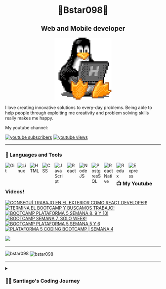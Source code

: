 
   <h1 align="center">  💫Bstar098💫 </h1>


   <h2 align="center"> Web and Mobile developer </h2>



   <p align="center">
   <img  src="https://github.com/BStar098/softwareDevelopmentGif/blob/main/linux-computer.gif"/>
   </p>

I love creating innovative solutions to every-day problems. Being able to help people through exploiting me creativity and problem solving skills really makes me happy.

My youtube channel:
   <p align="left">
      <a href="https://www.youtube.com/@SantiLucero098?sub_confirmation=1">
         <img alt="youtube subscribers" title="Subscribe to my YouTube channel" src="https://custom-icon-badges.demolab.com/youtube/channel/subscribers/UC_FxWcnR2rCOpJOcv9Cbkgw?color=%23E05D44&label=SUBSCRIBE&logo=video&logoColor=white&style=for-the-badge&labelColor=CE4630](https://custom-icon-badges.demolab.com/badge/-Subscribe-red?style=for-the-badge&logo=video&logoColor=white"/></a> 
      <a href="https://www.youtube.com/@SantiLucero098">
         <img alt="youtube views" title="YouTube views" src="https://custom-icon-badges.demolab.com/youtube/channel/views/UC_FxWcnR2rCOpJOcv9Cbkgw?color=%23E1AD0E&logo=eye&logoColor=white&style=for-the-badge&labelColor=C79600"/></a> 
   </p>

---

### 🧰 Languages and Tools


<img align="left" alt="Git" width="30px" style="padding-right:10px;" src="https://cdn.jsdelivr.net/gh/devicons/devicon/icons/git/git-original.svg" />
<img align="left" alt="Linux" width="30px" style="padding-right:10px;" src="https://cdn.jsdelivr.net/gh/devicons/devicon/icons/linux/linux-original.svg" />
<img align="left" alt="HTML" width="30px" style="padding-right:10px;" src="https://cdn.jsdelivr.net/gh/devicons/devicon/icons/html5/html5-plain.svg" />
<img align="left" alt="CSS" width="30px" style="padding-right:10px;" src="https://cdn.jsdelivr.net/gh/devicons/devicon/icons/css3/css3-plain.svg" />
<img align="left" alt="JavaScript" width="30px" style="padding-right:10px;" src="https://cdn.jsdelivr.net/gh/devicons/devicon/icons/javascript/javascript-plain.svg" />
<img align="left" alt="React" width="30px" style="padding-right:10px;" src="https://cdn.jsdelivr.net/gh/devicons/devicon/icons/react/react-original.svg" />
<img align="left" alt="NodeJS" width="30px" style="padding-right:10px;" src="https://cdn.jsdelivr.net/gh/devicons/devicon/icons/nodejs/nodejs-original.svg" />
<img align="left" alt="PostgresSQL" width="30px" style="padding-right:10px;" src="https://cdn.jsdelivr.net/gh/devicons/devicon/icons/postgresql/postgresql-original.svg" />
<img align="left" alt="ReactNative" width="30px" style="padding-right:10px;" src="https://cdn.jsdelivr.net/gh/devicons/devicon/icons/react/react-original.svg" />
<img align="left" alt="Redux" width="30px" style="padding-right:10px;" src="https://cdn.jsdelivr.net/gh/devicons/devicon/icons/redux/redux-original.svg" />
<img align="left" alt="Express" width="30px" style="padding-right:10px;" src="https://cdn.jsdelivr.net/gh/devicons/devicon/icons/express/express-original.svg" />
<br />

#

### 📺 My Youtube Videos!

<!-- BEGIN YOUTUBE-CARDS -->
[![CONSEGUÍ TRABAJO EN EL EXTERIOR COMO REACT DEVELOPER!](https://ytcards.demolab.com/?id=W1n-Vj6IOcE&title=CONSEGU%C3%8D+TRABAJO+EN+EL+EXTERIOR+COMO+REACT+DEVELOPER%21&lang=en&timestamp=1675825212&background_color=%230d1117&title_color=%23ffffff&stats_color=%23dedede&width=250&duration=525 "CONSEGUÍ TRABAJO EN EL EXTERIOR COMO REACT DEVELOPER!")](https://www.youtube.com/watch?v=W1n-Vj6IOcE)
[![TERMINA EL BOOTCAMP Y BUSCAMOS TRABAJO!](https://ytcards.demolab.com/?id=iIPqYNfB6tQ&title=TERMINA+EL+BOOTCAMP+Y+BUSCAMOS+TRABAJO%21&lang=en&timestamp=1670515578&background_color=%230d1117&title_color=%23ffffff&stats_color=%23dedede&width=250&duration=1891 "TERMINA EL BOOTCAMP Y BUSCAMOS TRABAJO!")](https://www.youtube.com/watch?v=iIPqYNfB6tQ)
[![BOOTCAMP PLATAFORMA 5 SEMANA 8, 9 Y 10!](https://ytcards.demolab.com/?id=FKey3CH4TEo&title=BOOTCAMP+PLATAFORMA+5+SEMANA+8%2C+9+Y+10%21&lang=en&timestamp=1668885818&background_color=%230d1117&title_color=%23ffffff&stats_color=%23dedede&width=250&duration=876 "BOOTCAMP PLATAFORMA 5 SEMANA 8, 9 Y 10!")](https://www.youtube.com/watch?v=FKey3CH4TEo)
[![BOOTCAMP SEMANA 7, SOLO WEEK!](https://ytcards.demolab.com/?id=Nuc86Meru_8&title=BOOTCAMP+SEMANA+7%2C+SOLO+WEEK%21&lang=en&timestamp=1667069297&background_color=%230d1117&title_color=%23ffffff&stats_color=%23dedede&width=250&duration=881 "BOOTCAMP SEMANA 7, SOLO WEEK!")](https://www.youtube.com/watch?v=Nuc86Meru_8)
[![BOOTCAMP PLATAFORMA 5 SEMANA 5 Y 6](https://ytcards.demolab.com/?id=IQHP491yk4U&title=BOOTCAMP+PLATAFORMA+5+SEMANA+5+Y+6&lang=en&timestamp=1665627260&background_color=%230d1117&title_color=%23ffffff&stats_color=%23dedede&width=250&duration=626 "BOOTCAMP PLATAFORMA 5 SEMANA 5 Y 6")](https://www.youtube.com/watch?v=IQHP491yk4U)
[![PLATAFORMA 5 CODING BOOTCAMP  |  SEMANA 4](https://ytcards.demolab.com/?id=DnCqhnKdos0&title=PLATAFORMA+5+CODING+BOOTCAMP++%7C++SEMANA+4&lang=en&timestamp=1664669170&background_color=%230d1117&title_color=%23ffffff&stats_color=%23dedede&width=250&duration=728 "PLATAFORMA 5 CODING BOOTCAMP  |  SEMANA 4")](https://www.youtube.com/watch?v=DnCqhnKdos0)
<!-- END YOUTUBE-CARDS -->



[<img src="https://custom-icon-badges.demolab.com/badge/-Subscribe%20For%20More-red?style=for-the-badge&logo=video&logoColor=white"/>](https://www.youtube.com/@SantiLucero098?sub_confirmation=1)

---

<p><img align="left" src="https://github-readme-stats-git-masterrstaa-rickstaa.vercel.app/api/top-langs?username=bstar098&show_icons=true&locale=en&layout=compact" alt="bstar098" /></p>

<p>&nbsp;<img align="center" src="https://github-readme-stats-git-masterrstaa-rickstaa.vercel.app/api?username=bstar098&show_icons=true&locale=en" alt="bstar098" /></p>

---

<details>
 <summary><h3>👨‍💻 Santiago's Coding Journey</h3></summary>
  It all began when I was very young, at nine, when my mother buyed me my first desktop computer. And it was very very slow, but I loved it, and thanks    to her I developed(haha, pun intended) a deep interest in everything related to the tech world, including software development. But my journey into the lands of web development and mobile development began this year, on June, when I started to study very hard in order to acquire a profficient level at web development. I studied at least 8 hours a day, from monday to friday for almost 6 months and I finally can say that it was completely worth it. Not only I'm extremely happy with the technical skills I have acquired, but I'm also very happy because I think I've found what I'm good at and the most important thing, what I like doing! 

[youtube]: https://www.youtube.com/@SantiLucero098
